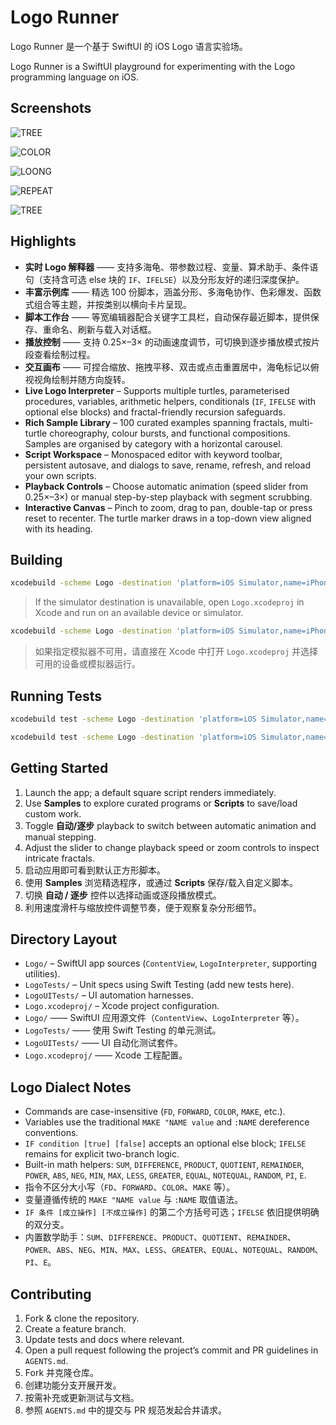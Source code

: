 # Logo Runner

Logo Runner 是一个基于 SwiftUI 的 iOS Logo 语言实验场。

Logo Runner is a SwiftUI playground for experimenting with the Logo programming language on iOS.

## Screenshots

![TREE](Screenshots/TREE.PNG)

![COLOR](Screenshots/COLOR.PNG)

![LOONG](Screenshots/LOONG.PNG)

![REPEAT](Screenshots/REPEAT.PNG)

![TREE](Screenshots/TREE.PNG)

## Highlights
- **实时 Logo 解释器** —— 支持多海龟、带参数过程、变量、算术助手、条件语句（支持含可选 else 块的 `IF`、`IFELSE`）以及分形友好的递归深度保护。
- **丰富示例库** —— 精选 100 份脚本，涵盖分形、多海龟协作、色彩爆发、函数式组合等主题，并按类别以横向卡片呈现。
- **脚本工作台** —— 等宽编辑器配合关键字工具栏，自动保存最近脚本，提供保存、重命名、刷新与载入对话框。
- **播放控制** —— 支持 0.25×–3× 的动画速度调节，可切换到逐步播放模式按片段查看绘制过程。
- **交互画布** —— 可捏合缩放、拖拽平移、双击或点击重置居中，海龟标记以俯视视角绘制并随方向旋转。
- **Live Logo Interpreter** – Supports multiple turtles, parameterised procedures, variables, arithmetic helpers, conditionals (`IF`, `IFELSE` with optional else blocks) and fractal-friendly recursion safeguards.
- **Rich Sample Library** – 100 curated examples spanning fractals, multi-turtle choreography, colour bursts, and functional compositions. Samples are organised by category with a horizontal carousel.
- **Script Workspace** – Monospaced editor with keyword toolbar, persistent autosave, and dialogs to save, rename, refresh, and reload your own scripts.
- **Playback Controls** – Choose automatic animation (speed slider from 0.25×–3×) or manual step-by-step playback with segment scrubbing.
- **Interactive Canvas** – Pinch to zoom, drag to pan, double-tap or press reset to recenter. The turtle marker draws in a top-down view aligned with its heading.

## Building
```bash
xcodebuild -scheme Logo -destination 'platform=iOS Simulator,name=iPhone 15' build
```
> If the simulator destination is unavailable, open `Logo.xcodeproj` in Xcode and run on an available device or simulator.

```bash
xcodebuild -scheme Logo -destination 'platform=iOS Simulator,name=iPhone 15' build
```
> 如果指定模拟器不可用，请直接在 Xcode 中打开 `Logo.xcodeproj` 并选择可用的设备或模拟器运行。

## Running Tests
```bash
xcodebuild test -scheme Logo -destination 'platform=iOS Simulator,name=iPhone 15'
```

```bash
xcodebuild test -scheme Logo -destination 'platform=iOS Simulator,name=iPhone 15'
```

## Getting Started
1. Launch the app; a default square script renders immediately.
2. Use **Samples** to explore curated programs or **Scripts** to save/load custom work.
3. Toggle **自动/逐步** playback to switch between automatic animation and manual stepping.
4. Adjust the slider to change playback speed or zoom controls to inspect intricate fractals.
1. 启动应用即可看到默认正方形脚本。
2. 使用 **Samples** 浏览精选程序，或通过 **Scripts** 保存/载入自定义脚本。
3. 切换 **自动 / 逐步** 控件以选择动画或逐段播放模式。
4. 利用速度滑杆与缩放控件调整节奏，便于观察复杂分形细节。

## Directory Layout
- `Logo/` – SwiftUI app sources (`ContentView`, `LogoInterpreter`, supporting utilities).
- `LogoTests/` – Unit specs using Swift Testing (add new tests here).
- `LogoUITests/` – UI automation harnesses.
- `Logo.xcodeproj/` – Xcode project configuration.
- `Logo/` —— SwiftUI 应用源文件（`ContentView`、`LogoInterpreter` 等）。
- `LogoTests/` —— 使用 Swift Testing 的单元测试。
- `LogoUITests/` —— UI 自动化测试套件。
- `Logo.xcodeproj/` —— Xcode 工程配置。

## Logo Dialect Notes
- Commands are case-insensitive (`FD`, `FORWARD`, `COLOR`, `MAKE`, etc.).
- Variables use the traditional `MAKE "NAME value` and `:NAME` dereference conventions.
- `IF condition [true] [false]` accepts an optional else block; `IFELSE` remains for explicit two-branch logic.
- Built-in math helpers: `SUM`, `DIFFERENCE`, `PRODUCT`, `QUOTIENT`, `REMAINDER`, `POWER`, `ABS`, `NEG`, `MIN`, `MAX`, `LESS`, `GREATER`, `EQUAL`, `NOTEQUAL`, `RANDOM`, `PI`, `E`.
- 指令不区分大小写（`FD`、`FORWARD`、`COLOR`、`MAKE` 等）。
- 变量遵循传统的 `MAKE "NAME value` 与 `:NAME` 取值语法。
- `IF 条件 [成立操作] [不成立操作]` 的第二个方括号可选；`IFELSE` 依旧提供明确的双分支。
- 内置数学助手：`SUM`、`DIFFERENCE`、`PRODUCT`、`QUOTIENT`、`REMAINDER`、`POWER`、`ABS`、`NEG`、`MIN`、`MAX`、`LESS`、`GREATER`、`EQUAL`、`NOTEQUAL`、`RANDOM`、`PI`、`E`。

## Contributing
1. Fork & clone the repository.
2. Create a feature branch.
3. Update tests and docs where relevant.
4. Open a pull request following the project’s commit and PR guidelines in `AGENTS.md`.
1. Fork 并克隆仓库。
2. 创建功能分支开展开发。
3. 按需补充或更新测试与文档。
4. 参照 `AGENTS.md` 中的提交与 PR 规范发起合并请求。
